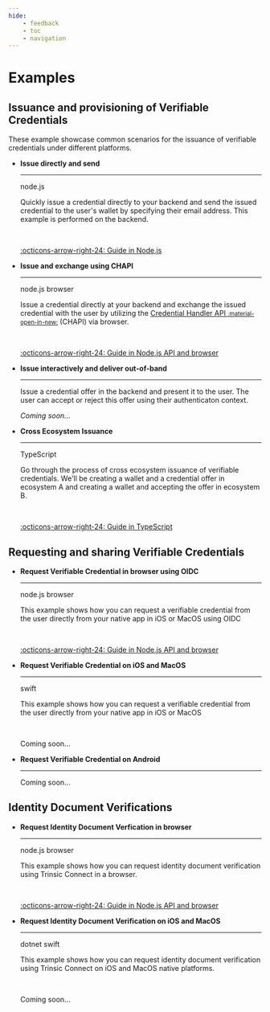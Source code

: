 ```yaml
---
hide:
    - feedback
    - toc
    - navigation
---
```


# Examples

## Issuance and provisioning of Verifiable Credentials

These example showcase common scenarios for the issuance of verifiable credentials under different platforms.

<div class="grid cards" markdown>

-   __Issue directly and send__

    ---

    <span class="pill node">node.js</span>

    Quickly issue a credential directly to your backend and send the issued credential
    to the user's wallet by specifying their email address. This example is performed on the backend.

    <br />

    [:octicons-arrow-right-24: Guide in Node.js](/examples/issue-direct-send)

-   __Issue and exchange using CHAPI__

    ---

    <span class="pill node">node.js</span> <span class="pill js">browser</span>

    Issue a credential directly at your backend and exchange the issued credential
    with the user by utilizing the [Credential Handler API <small>:material-open-in-new:</small>](https://chapi.io) (CHAPI) via browser.

    <br />

    [:octicons-arrow-right-24: Guide in Node.js API and browser](/examples/issue-send-chapi)

-   __Issue interactively and deliver out-of-band__

    ---

    Issue a credential offer in the backend and present it to the user. The user can accept or reject this offer
    using their authenticaton context.

    *Coming soon...*

-   __Cross Ecosystem Issuance__

    ---

    <span class="pill ts">TypeScript</span>

    Go through the process of cross ecosystem issuance of verifiable credentials. We'll be creating a wallet and a credential offer in ecosystem A and creating a wallet and accepting the offer in ecosystem B.

    <br />

    [:octicons-arrow-right-24: Guide in TypeScript](/examples/cross-eco-issuance)

</div>

## Requesting and sharing Verifiable Credentials

<div class="grid cards" markdown>

-   __Request Verifiable Credential in browser using OIDC__

    ---

    <span class="pill node">node.js</span> <span class="pill js">browser</span>

    This example shows how you can request a verifiable credential from the user
    directly from your native app in iOS or MacOS using OIDC

    <br />

    [:octicons-arrow-right-24: Guide in Node.js API and browser](/examples/verify-cred-oidc)

-   __Request Verifiable Credential on iOS and MacOS__

    ---

    <span class="pill swift">swift</span>

    This example shows how you can request a verifiable credential from the user
    directly from your native app in iOS or MacOS

    <br />

    Coming soon...

-   __Request Verifiable Credential on Android__

    ---

    Coming soon...

</div>

## Identity Document Verifications

<div class="grid cards" markdown>

-   __Request Identity Document Verfication in browser__

    ---

    <span class="pill node">node.js</span> <span class="pill js">browser</span>

    This example shows how you can request identity document verification using Trinsic Connect in a browser.

    <br />

    [:octicons-arrow-right-24: Guide in Node.js API and browser](/examples/idv-browser)

-   __Request Identity Document Verification on iOS and MacOS__

    ---

    <span class="pill dotnet">dotnet</span> <span class="pill swift">swift</span>

    This example shows how you can request identity document verification using Trinsic Connect on iOS and MacOS native platforms.

    <br />

    Coming soon...

</div>
